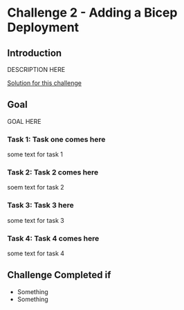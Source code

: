 # Challenge 2 - Adding a Bicep Deployment

## Introduction

DESCRIPTION HERE

[Solution for this challenge](../SolutionGuide/02-Adding-a-bicep-deployment-solution.md)

## Goal 

GOAL HERE

### Task 1: Task one comes here

some text for task 1

### Task 2: Task 2 comes here

soem text for task 2

### Task 3: Task 3 here

some text for task 3

### Task 4: Task 4 comes here

some text for task 4

## Challenge Completed if

- Something
- Something

